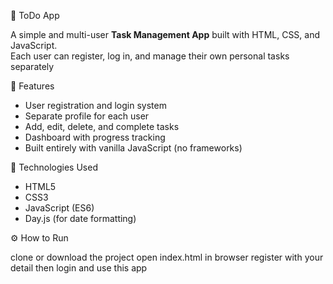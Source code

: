 📝 ToDo App

A simple and multi-user **Task Management App** built with HTML, CSS, and JavaScript.  
Each user can register, log in, and manage their own personal tasks separately

🚀 Features

- User registration and login system  
- Separate profile for each user
- Add, edit, delete, and complete tasks  
- Dashboard with progress tracking  
- Built entirely with vanilla JavaScript (no frameworks)

🧠 Technologies Used

- HTML5  
- CSS3  
- JavaScript (ES6)  
- Day.js (for date formatting)

⚙️ How to Run

clone or download the project
open index.html in browser
register with your detail then login and use this app
